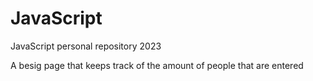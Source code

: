 # JavaScript
JavaScript personal repository 2023

A besig page that keeps track of the amount of people that are entered
